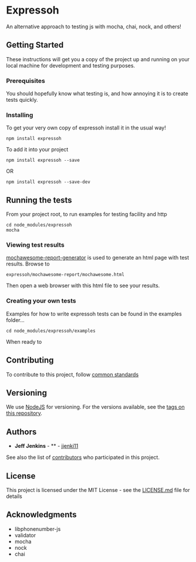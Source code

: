 # Expressoh

An alternative approach to testing js with mocha, chai, nock, and others!

## Getting Started

These instructions will get you a copy of the project up and running on your local machine for development and testing purposes.

### Prerequisites

You should hopefully know what testing is, and how annoying it is to create tests quickly.

### Installing

To get your very own copy of expressoh install it in the usual way!

```
npm install expressoh
```

To add it into your project

```
npm install expressoh --save
```
OR
```
npm install expressoh --save-dev
```

## Running the tests

From your project root, to run examples for testing facility and http

```
cd node_modules/expressoh
mocha
```

### Viewing test results

[mochawesome-report-generator](https://github.com/adamgruber/mochawesome-report-generator) is used to generate an html page with test results. Browse to

```
expressoh/mochawesome-report/mochawesome.html
```

Then open a web browser with this html file to see your results. 

### Creating your own tests

Examples for how to write expressoh tests can be found in the examples folder...
```
cd node_modules/expressoh/examples
```

When ready to

## Contributing

To contribute to this project, follow [common standards](https://gist.github.com/PurpleBooth/b24679402957c63ec426)

## Versioning

We use [NodeJS](https://nodejs.org/en) for versioning. For the versions available, see the [tags on this repository](https://github.com/jjenki11/expressoh/tags). 

## Authors

* **Jeff Jenkins** - ** - [jjenki11](https://github.com/jjenki11)

See also the list of [contributors](https://github.com/your/project/contributors) who participated in this project.

## License

This project is licensed under the MIT License - see the [LICENSE.md](LICENSE.md) file for details

## Acknowledgments

* libphonenumber-js
* validator
* mocha
* nock
* chai